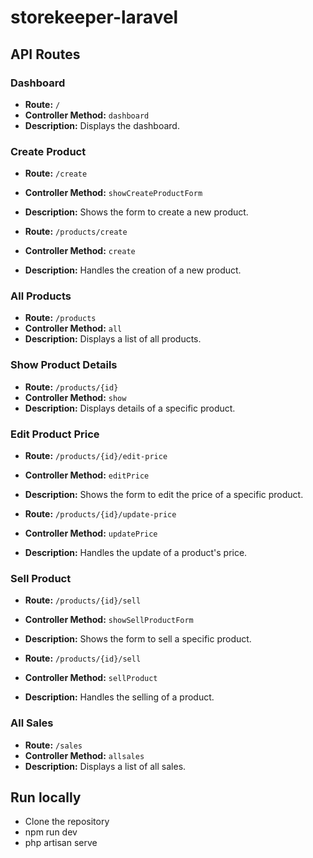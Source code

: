 # storekeeper-laravel



## API Routes

### Dashboard

- **Route:** `/`
- **Controller Method:** `dashboard`
- **Description:** Displays the dashboard.

### Create Product

- **Route:** `/create`
- **Controller Method:** `showCreateProductForm`
- **Description:** Shows the form to create a new product.

- **Route:** `/products/create`
- **Controller Method:** `create`
- **Description:** Handles the creation of a new product.

### All Products

- **Route:** `/products`
- **Controller Method:** `all`
- **Description:** Displays a list of all products.

### Show Product Details

- **Route:** `/products/{id}`
- **Controller Method:** `show`
- **Description:** Displays details of a specific product.

### Edit Product Price

- **Route:** `/products/{id}/edit-price`
- **Controller Method:** `editPrice`
- **Description:** Shows the form to edit the price of a specific product.

- **Route:** `/products/{id}/update-price`
- **Controller Method:** `updatePrice`
- **Description:** Handles the update of a product's price.

### Sell Product

- **Route:** `/products/{id}/sell`
- **Controller Method:** `showSellProductForm`
- **Description:** Shows the form to sell a specific product.

- **Route:** `/products/{id}/sell`
- **Controller Method:** `sellProduct`
- **Description:** Handles the selling of a product.

### All Sales

- **Route:** `/sales`
- **Controller Method:** `allsales`
- **Description:** Displays a list of all sales.

## Run locally 
- Clone the repository
- npm run dev
- php artisan serve





